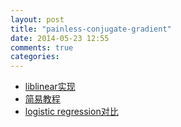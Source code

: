 ```yaml
---
layout: post
title: "painless-conjugate-gradient"
date: 2014-05-23 12:55
comments: true
categories: 
---
```


- [liblinear实现](http://www.csie.ntu.edu.tw/~cjlin/papers/logistic.pdf)
- [简易教程](http://www.cs.cmu.edu/~quake-papers/painless-conjugate-gradient.pdf)
- [logistic regression对比](http://research.microsoft.com/en-us/um/people/minka/papers/logreg/minka-logreg.pdf)
